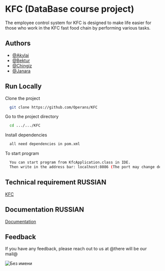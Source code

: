 # KFC (DataBase course project)

The employee control system for KFC is designed to make life easier for those who work in the KFC fast food chain by performing various tasks.


## Authors

- [@Akylai](https://github.com/AkkisRa)
- [@Bektur](https://github.com/bekturmsv)
- [@Chingiz](https://github.com/Operans)
- [@Janara](https://github.com/Janaras)


## Run Locally

Clone the project

```bash
  git clone https://github.com/Operans/KFC
```

Go to the project directory

```bash
  cd .../.../KFC
```

Install dependencies

```bash
  all need dependencies in pom.xml
```

To start program

```bash
  You can start program from KfcApplication.class in IDE.
  Then write in the address bar: localhost:8086 (The port may change depending on what you specified in application.properties)
```

  ## Technical requirement RUSSIAN

[KFC](https://docs.google.com/document/d/1-ZLSsOMkuq5MxGo1SS_3LuVPwi6DY3qcDNPD5UYPF8Y/edit?usp=sharing)

## Documentation RUSSIAN

[Documentation](https://docs.google.com/document/d/13vGnux_UtOCq3LBbrOQqWana86pLasMEfZW2TyvpbUo/edit?usp=sharing)


## Feedback

If you have any feedback, please reach out to us at @there will be our mail@

![Без имени](https://user-images.githubusercontent.com/97016997/233830784-5f453e8d-c3d6-4a3f-a2f7-6295f93b07c3.png)


